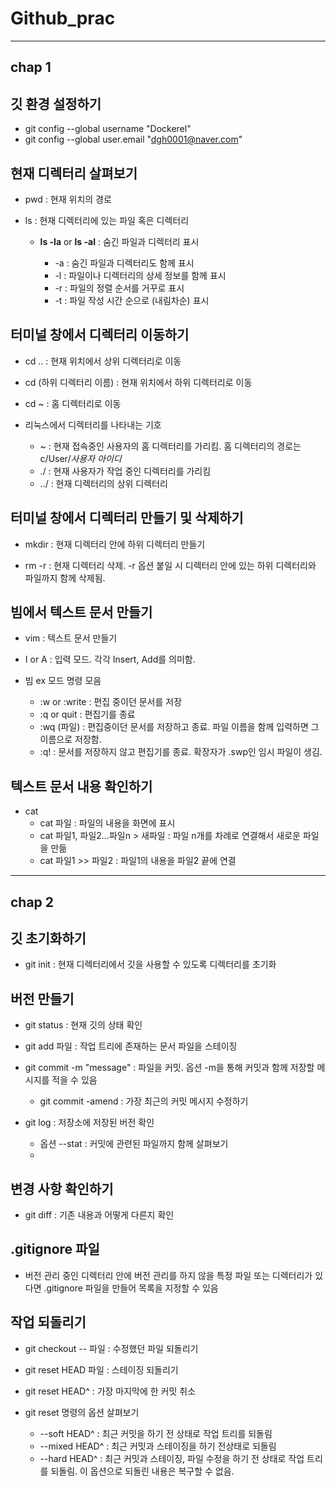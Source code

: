 # Github_prac
- - -
## chap 1



## **깃 환경 설정하기**

* git config --global username "Dockerel"
* git config --global user.email "dgh0001@naver.com"



## **현재 디렉터리 살펴보기**

* pwd : 현재 위치의 경로

* ls : 현재 디렉터리에 있는 파일 혹은 디렉터리
   - **ls -la** or **ls -al** : 숨긴 파일과 디렉터리 표시
   
      * -a : 숨긴 파일과 디렉터리도 함께 표시
      * -l : 파일이나 디렉터리의 상세 정보를 함께 표시
      * -r : 파일의 정렬 순서를 거꾸로 표시
      * -t : 파일 작성 시간 순으로 (내림차순) 표시
      


## **터미널 창에서 디렉터리 이동하기**

* cd .. : 현재 위치에서 상위 디렉터리로 이동

* cd (하위 디렉터리 이름) : 현재 위치에서 하위 디렉터리로 이동

* cd ~ : 홈 디렉터리로 이동

* 리눅스에서 디렉터리를 나타내는 기호
   - ~ : 현재 접속중인 사용자의 홈 디렉터리를 가리킴. 홈 디렉터리의 경로는 c/User/*사용자 아이디*
   - ./ : 현재 사용자가 작업 중인 디렉터리를 가리킴
   - ../ : 현재 디렉터리의 상위 디렉터리



## **터미널 창에서 디렉터리 만들기 및 삭제하기**

* mkdir : 현재 디렉터리 안에 하위 디렉터리 만들기

* rm -r : 현재 디렉터리 삭제. -r 옵션 붙일 시 디렉터리 안에 있는 하위 디렉터리와 파일까지 함께 삭제됨.



## **빔에서 텍스트 문서 만들기**

* vim : 텍스트 문서 만들기

* I or A : 입력 모드. 각각 Insert, Add를 의미함.

* 빔 ex 모드 명령 모음
   - :w or :write : 편집 중이던 문서를 저장
   - :q or quit : 편집기를 종료
   - :wq (파일) : 편집중이던 문서를 저장하고 종료. 파일 이름을 함께 입력하면 그 이름으로 저장함.
   - :q! : 문서를 저장하지 않고 편집기를 종료. 확장자가 .swp인 임시 파일이 생김.



## **텍스트 문서 내용 확인하기**

* cat
   - cat 파일 : 파일의 내용을 화면에 표시
   - cat 파일1, 파일2...파일n > 새파일 : 파일 n개를 차례로 연결해서 새로운 파일을 만듦
   - cat 파일1 >> 파일2 : 파일1의 내용을 파일2 끝에 연결



- - -
## chap 2



## **깃 초기화하기**

* git init : 현재 디렉터리에서 깃을 사용할 수 있도록 디렉터리를 초기화



## **버전 만들기**

* git status : 현재 깃의 상태 확인

* git add 파일 : 작업 트리에 존재하는 문서 파일을 스테이징

* git commit -m "message" : 파일을 커밋. 옵션 -m을 통해 커밋과 함께 저장할 메시지를 적을 수 있음
   - git commit -amend : 가장 최근의 커밋 메시지 수정하기

* git log : 저장소에 저장된 버전 확인
   - 옵션 --stat : 커밋에 관련된 파일까지 함께 살펴보기
   - 



## **변경 사항 확인하기**

* git diff : 기존 내용과 어떻게 다른지 확인



## **.gitignore 파일**

* 버전 관리 중인 디렉터리 안에 버전 관리를 하지 않을 특정 파일 또는 디렉터리가 있다면 .gitignore 파일을 만들어 목록을 지정할 수 있음



## **작업 되돌리기**

* git checkout -- 파일 : 수정했던 파일 되돌리기

* git reset HEAD 파일 : 스테이징 되돌리기

* git reset HEAD^ : 가장 마지막에 한 커밋 취소

* git reset 명령의 옵션 살펴보기
   - --soft HEAD^ : 최근 커밋을 하기 전 상태로 작업 트리를 되돌림
   - --mixed HEAD^ : 최근 커밋과 스테이징을 하기 전상태로 되돌림
   - --hard HEAD^ : 최근 커밋과 스테이징, 파일 수정을 하기 전 상태로 작업 트리를 되돌림. 이 옵션으로 되돌린 내용은 복구할 수 없음.
